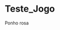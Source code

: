 # Teste_Jogo
Ponho rosa
<!DOCTYPE html>
<html>
  <head>
    <style>
      canvas {
        border: 1px solid #000;
      }
      
      /* Estilos para o cabeçalho */
      header {
        background-color: #f9f9f9;
        padding: 10px;
        text-align: center;
      }
      
      /* Estilos para o rodapé */
      footer {
        background-color: #f9f9f9;
        padding: 10px;
        text-align: center;
        font-size: 0.8em;
        color: #888;
      }
    </style>
  </head>
  <body>
    <header>
      <h1>Meu Jogo Arcade</h1>
    </header>

    <canvas id="gameCanvas" width="800" height="400"></canvas>

    <footer>
      <p>&copy; 2023 Caroline. Todos os direitos reservados.</p>
    </footer>

    <script>
      // Obtendo a referência para o elemento canvas
      var canvas = document.getElementById("gameCanvas");
      var context = canvas.getContext("2d");

      // Definindo as variáveis do jogo
      var ballX = canvas.width / 2;
      var ballY = canvas.height / 2;
      var ballSpeedX = 5;
      var ballSpeedY = 5;
      var paddleHeight = 100;
      var paddleWidth = 10;
      var player1Y = canvas.height / 2 - paddleHeight / 2;
      var player2Y = canvas.height / 2 - paddleHeight / 2;

      // Função de atualização do jogo
      function update() {
        // Atualizar a posição da bola
        ballX += ballSpeedX;
        ballY += ballSpeedY;

        // Lógica de rebatimento da bola nas paredes
        if (ballY < 0 || ballY > canvas.height) {
          ballSpeedY = -ballSpeedY;
        }

        // Lógica de rebatimento da bola nos jogadores
        if (
          ballX < paddleWidth &&
          ballY > player1Y &&
          ballY < player1Y + paddleHeight
        ) {
          ballSpeedX = -ballSpeedX;
        }

        if (
          ballX > canvas.width - paddleWidth &&
          ballY > player2Y &&
          ballY < player2Y + paddleHeight
        ) {
          ballSpeedX = -ballSpeedX;
        }

        // Limpar o canvas
        context.clearRect(0, 0, canvas.width, canvas.height);

        // Desenhar os jogadores
        context.fillStyle = "pink";
        context.fillRect(0, player1Y, paddleWidth, paddleHeight);
        context.fillRect(
          canvas.width - paddleWidth,
          player2Y,
          paddleWidth,
          paddleHeight
        );

        // Desenhar a bola
        context.beginPath();
        context.arc(ballX, ballY, 10, 0, Math.PI * 2);
        context.fillStyle = "pink";
        context.fill();

        // Chamar a função de atualização novamente
        requestAnimationFrame(update);
      }

      // Função para lidar com o movimento do jogador
      function handleMouseMove(event) {
        var relativeY = event.clientY - canvas.offsetTop;
        player1Y = relativeY - paddleHeight / 2

